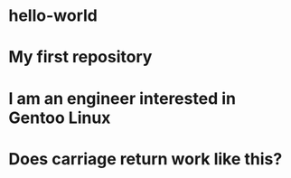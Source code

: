 # hello-world
# My first repository
# I am an engineer interested in Gentoo Linux
# Does carriage return work like this?
##

